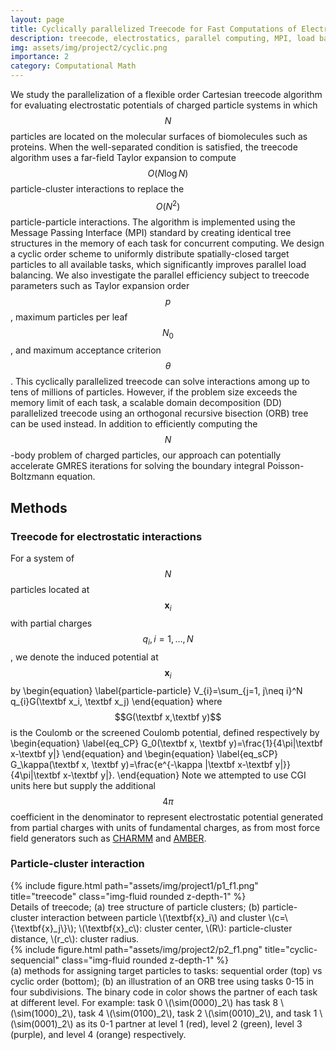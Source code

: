 ```yaml
---
layout: page
title: Cyclically parallelized Treecode for Fast Computations of Electrostatic In teractions on Molecular Surfaces
description: treecode, electrostatics, parallel computing, MPI, load balancing
img: assets/img/project2/cyclic.png
importance: 2
category: Computational Math
---
```


We study the parallelization of a flexible order Cartesian treecode algorithm
for evaluating electrostatic potentials of charged particle systems in which
$$N$$ particles are located on the molecular surfaces of biomolecules such as proteins.
When the well-separated condition is satisfied,
the treecode algorithm uses a far-field Taylor expansion
to compute $${O}(N\log{N})$$ particle-cluster interactions
to replace the $${O}(N^2)$$ particle-particle interactions.
The algorithm is implemented using the Message Passing Interface (MPI) standard
by creating identical tree structures in the memory of each task for concurrent computing.
We design a cyclic order scheme to uniformly distribute spatially-closed target particles to all available tasks,
which significantly improves parallel load balancing.
We also investigate the parallel efficiency
subject to treecode parameters such as
Taylor expansion order $$p$$,
maximum particles per leaf $$N_0$$, and
maximum acceptance criterion $$\theta$$.
This cyclically parallelized treecode can solve interactions among up to tens of millions of particles.
However, if the problem size exceeds the memory limit of each task,
a scalable domain decomposition (DD) parallelized treecode using an orthogonal recursive bisection (ORB) tree can be used instead.
In addition to efficiently computing the $$N$$-body problem of charged particles,
our approach can potentially accelerate GMRES iterations
for solving the boundary integral Poisson-Boltzmann equation.

## Methods
### Treecode for electrostatic interactions
For a system of $$N$$ particles located at $$\textbf{x}_i$$ with partial charges $$q_{i}, i=1,\ldots,N$$,
we denote the induced potential at $$\textbf{x}_{i}$$ by
\begin{equation}
\label{particle-particle}
V_{i}=\sum_{j=1, j\neq i}^N q_{i}G(\textbf x_i, \textbf x_j)
\end{equation}
where $$G(\textbf x,\textbf y)$$ is the Coulomb or the screened Coulomb potential,
defined respectively by
\begin{equation}
\label{eq_CP}
G_0(\textbf x, \textbf y)=\frac{1}{4\pi|\textbf x-\textbf y|}
\end{equation}
and
\begin{equation}
\label{eq_sCP}
G_\kappa(\textbf x, \textbf y)=\frac{e^{-\kappa
|\textbf x-\textbf y|}}{4\pi|\textbf x-\textbf y|}.
\end{equation}
Note we attempted to use CGI units here but 
supply the additional $$4\pi$$ coefficient 
in the denominator to represent electrostatic potential generated 
from partial charges with units of fundamental charges, 
as from most force field generators such as [CHARMM](https://www.charmm.org/) and [AMBER](https://ambermd.org/).

### Particle-cluster interaction

<div class="row">
    <div class="col-sm mt-3 mt-md-0">
        {% include figure.html path="assets/img/project1/p1_f1.png" title="treecode" class="img-fluid rounded z-depth-1" %}
    </div>
</div>
<div class="caption">
    Details of treecode; (a) tree structure of particle clusters; 
    (b) particle-cluster interaction between particle \(\textbf{x}_i\) and cluster \(c=\{\textbf{x}_j\}\); 
    \(\textbf{x}_c\): cluster center, \(R\): particle-cluster distance, \(r_c\): cluster radius.
</div>

<div class="row">
    <div class="col-sm mt-3 mt-md-0">
        {% include figure.html path="assets/img/project2/p2_f1.png" title="cyclic-sequencial" class="img-fluid rounded z-depth-1" %}
    </div>
</div>
<div class="caption">
    (a) methods for assigning target particles to tasks: sequential order (top) vs cyclic order (bottom);
    (b) an illustration of an ORB tree using tasks 0-15 in four subdivisions. The binary code in color shows the partner of each task at different level. For example: task 0 \(\sim(0000)_2\) has  task 8 \(\sim(1000)_2\), task 4 \(\sim(0100)_2\), task 2 \(\sim(0010)_2\), and task 1 \(\sim(0001)_2\) as its 0-1 partner at level 1 (red), level 2 (green), level 3 (purple), and level 4 (orange) respectively.
</div>

